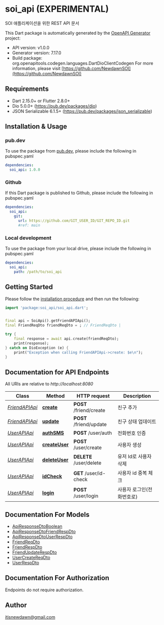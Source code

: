 # soi_api (EXPERIMENTAL)
SOI 애플리케이션을 위한 REST API 문서

This Dart package is automatically generated by the [OpenAPI Generator](https://openapi-generator.tech) project:

- API version: v1.0.0
- Generator version: 7.17.0
- Build package: org.openapitools.codegen.languages.DartDioClientCodegen
For more information, please visit [https://github.com/NewdawnSOI](https://github.com/NewdawnSOI)

## Requirements

* Dart 2.15.0+ or Flutter 2.8.0+
* Dio 5.0.0+ (https://pub.dev/packages/dio)
* JSON Serializable 6.1.5+ (https://pub.dev/packages/json_serializable)

## Installation & Usage

### pub.dev
To use the package from [pub.dev](https://pub.dev), please include the following in pubspec.yaml
```yaml
dependencies:
  soi_api: 1.0.0
```

### Github
If this Dart package is published to Github, please include the following in pubspec.yaml
```yaml
dependencies:
  soi_api:
    git:
      url: https://github.com/GIT_USER_ID/GIT_REPO_ID.git
      #ref: main
```

### Local development
To use the package from your local drive, please include the following in pubspec.yaml
```yaml
dependencies:
  soi_api:
    path: /path/to/soi_api
```

## Getting Started

Please follow the [installation procedure](#installation--usage) and then run the following:

```dart
import 'package:soi_api/soi_api.dart';


final api = SoiApi().getFriendAPIApi();
final FriendReqDto friendReqDto = ; // FriendReqDto | 

try {
    final response = await api.create(friendReqDto);
    print(response);
} catch on DioException (e) {
    print("Exception when calling FriendAPIApi->create: $e\n");
}

```

## Documentation for API Endpoints

All URIs are relative to *http://localhost:8080*

Class | Method | HTTP request | Description
------------ | ------------- | ------------- | -------------
[*FriendAPIApi*](doc/FriendAPIApi.md) | [**create**](doc/FriendAPIApi.md#create) | **POST** /friend/create | 친구 추가
[*FriendAPIApi*](doc/FriendAPIApi.md) | [**update**](doc/FriendAPIApi.md#update) | **POST** /friend/update | 친구 상태 업데이트
[*UserAPIApi*](doc/UserAPIApi.md) | [**authSMS**](doc/UserAPIApi.md#authsms) | **POST** /user/auth | 전화번호 인증
[*UserAPIApi*](doc/UserAPIApi.md) | [**createUser**](doc/UserAPIApi.md#createuser) | **POST** /user/create | 사용자 생성
[*UserAPIApi*](doc/UserAPIApi.md) | [**deleteUser**](doc/UserAPIApi.md#deleteuser) | **DELETE** /user/delete | 유저 Id로 사용자 삭제
[*UserAPIApi*](doc/UserAPIApi.md) | [**idCheck**](doc/UserAPIApi.md#idcheck) | **GET** /user/id-check | 사용자 id 중복 체크
[*UserAPIApi*](doc/UserAPIApi.md) | [**login**](doc/UserAPIApi.md#login) | **POST** /user/login | 사용자 로그인(전화번호로)


## Documentation For Models

 - [ApiResponseDtoBoolean](doc/ApiResponseDtoBoolean.md)
 - [ApiResponseDtoFriendRespDto](doc/ApiResponseDtoFriendRespDto.md)
 - [ApiResponseDtoUserRespDto](doc/ApiResponseDtoUserRespDto.md)
 - [FriendReqDto](doc/FriendReqDto.md)
 - [FriendRespDto](doc/FriendRespDto.md)
 - [FriendUpdateRespDto](doc/FriendUpdateRespDto.md)
 - [UserCreateReqDto](doc/UserCreateReqDto.md)
 - [UserRespDto](doc/UserRespDto.md)


## Documentation For Authorization

Endpoints do not require authorization.


## Author

itisnewdawn@gmail.com

